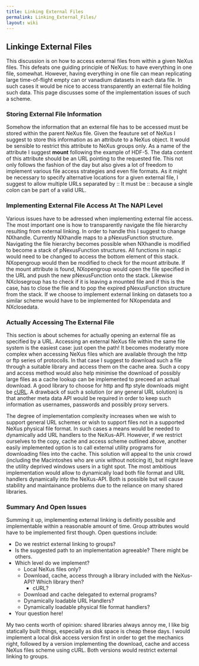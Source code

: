 ```yaml
---
title: Linking External Files
permalink: Linking_External_Files/
layout: wiki
---
```


Linkinge External Files
-----------------------

This discussion is on how to access external files from within a given
NeXus files. This defeats one guiding principle of NeXus: to have
everything in one file, somewhat. However, having everything in one file
can mean replicating large time-of-flight empty can or vanadium datasets
in each data file. In such cases it would be nice to access
transparently an external file holding such data. This page discusses
some of the implementation issues of such a scheme.

### Storing External File Information

Somehow the information that an external file has to be accessed must be
stored within the parent NeXus file. Given the feauture set of NeXus I
suggest to store this information as an attribute to a NeXus object. It
would be sensible to restrict this attribute to NeXus groups only. As a
name of the attribute I suggest **mount** following the example of
HDF-5. The data content of this attribute should be an URL pointing to
the requested file. This not only follows the fashion of the day but
also gives a lot of freedom to implement various file access strategies
and even file formats. As it might be necessary to specify alternative
locations for a given external file, I suggest to allow multiple URLs
separated by :: It must be :: because a single colon can be part of a
valid URL.

### Implementing External File Access At The NAPI Level

Various issues have to be adressed when implementing external file
access. The most important one is how to transparently navigate the file
hierarchy resulting from external linking. In order to handle this I
suggest to change NXhandle. Currently NXhandle maps to a pNexusFunction
structure. Navigating the file hierarchy becomes possible when NXhandle
is modified to become a stack of pNexusFunction structures. All
functions in napi.c would need to be changed to access the bottom
element of this stack. NXopengroup would then be modified to check for
the mount attribute. If the mount attribute is found, NXopengroup would
open the file specified in the URL and push the new pNexusFunction onto
the stack. Likewise NXclosegroup has to check if it is leaving a mounted
file and if this is the case, has to close the file and to pop the
expired pNexusFunction structure from the stack. If we choose to
implement external linking on datasets too a similar scheme would have
to be implemented for NXopendata and NXclosedata.

### Actually Accessing The External File

This section is about schemes for actually opening an external file as
specified by a URL. Accessing an external NeXus file within the same
file system is the easiest case: just open the path! It becomes
moderatly more complex when accessing NeXus files which are available
through the http or ftp series of protocolls. In that case I suggest to
download such a file through a suitable library and access them on the
cache area. Such a copy and access method would also help minimise the
download of possibly large files as a cache lookup can be implemented to
preceed an actual download. A good library to choose for http and ftp
style downloads might be [cURL](http://curl.haxx.se/). A drawback of
such a solution (or any general URL solution) is that another meta data
API would be required in order to keep such information as usernames,
passwords and possibly proxy servers.

The degree of implementation complexity increases when we wish to
support general URL schemes or wish to support files not in a supported
NeXus physical file format. In such cases a means would be needed to
dynamically add URL handlers to the NeXus-API. However, if we restrict
ourselves to the copy, cache and access scheme outlined above, another
easily implemented option is to call external utility programs for
downloading files into the cache. This solution will appeal to the unix
crowd (including the Macintoshes who are unix without noticing it), but
might leave the utility deprived windows users in a tight spot. The most
ambitious implementation would allow to dynamically load both file
format and URL handlers dynamically into the NeXus-API. Both is possible
but will cause stability and maintainance problems due to the reliance
on many shared libraries.

### Summary And Open Issues

Summing it up, implementing external linking is definitly possible and
implementable within a reasonable amount of time. Group attributes would
have to be implemented first though. Open questions include:

-   Do we restrict external linking to groups?
-   Is the suggested path to an implementation agreeable? There might be
    others.
-   Which level do we implement?
    -   Local NeXus files only?
    -   Download, cache, access through a library included with the
        NeXus-API? Which library then?
        -   cURL?
    -   Download and cache delegated to external programs?
    -   Dynamically loadable URL Handlers?
    -   Dynamically loadable physical file format handlers?
-   Your question here!

My two cents worth of opinion: shared libraries always annoy me, I like
big statically built things, especially as disk space is cheap these
days. I would implement a local disk access version first in order to
get the mechanics right, followed by a version implementing the
download, cache and access NeXus files scheme using cURL. Both versions
would restrict external linking to groups.
